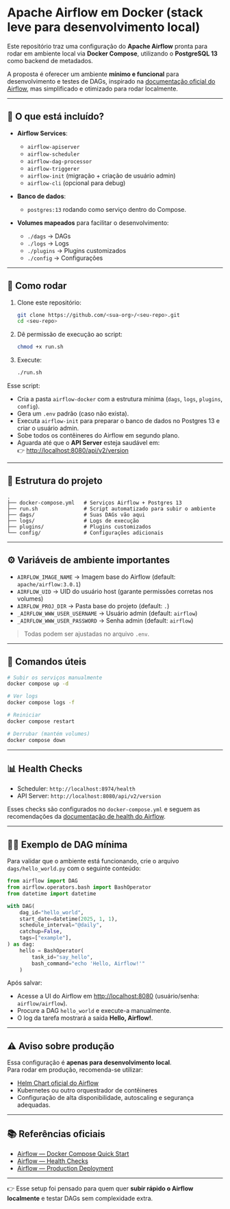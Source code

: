 # Apache Airflow em Docker (stack leve para desenvolvimento local)

Este repositório traz uma configuração do **Apache Airflow** pronta para rodar em ambiente local via **Docker Compose**, utilizando o **PostgreSQL 13** como backend de metadados.

A proposta é oferecer um ambiente **mínimo e funcional** para desenvolvimento e testes de DAGs, inspirado na [documentação oficial do Airflow](https://airflow.apache.org/docs/apache-airflow/stable/howto/docker-compose/index.html), mas simplificado e otimizado para rodar localmente.

---

## 🔎 O que está incluído?

- **Airflow Services**:  
  - `airflow-apiserver`  
  - `airflow-scheduler`  
  - `airflow-dag-processor`  
  - `airflow-triggerer`  
  - `airflow-init` (migração + criação de usuário admin)  
  - `airflow-cli` (opcional para debug)  

- **Banco de dados**:  
  - `postgres:13` rodando como serviço dentro do Compose.  

- **Volumes mapeados** para facilitar o desenvolvimento:  
  - `./dags` → DAGs  
  - `./logs` → Logs  
  - `./plugins` → Plugins customizados  
  - `./config` → Configurações  

---

## 🚀 Como rodar

1. Clone este repositório:
   ```bash
   git clone https://github.com/<sua-org>/<seu-repo>.git
   cd <seu-repo>
   ```

2. Dê permissão de execução ao script:
   ```bash
   chmod +x run.sh
   ```

3. Execute:
   ```bash
   ./run.sh
   ```

Esse script:
- Cria a pasta `airflow-docker` com a estrutura mínima (`dags`, `logs`, `plugins`, `config`).
- Gera um `.env` padrão (caso não exista).
- Executa `airflow-init` para preparar o banco de dados no Postgres 13 e criar o usuário admin.
- Sobe todos os contêineres do Airflow em segundo plano.
- Aguarda até que o **API Server** esteja saudável em:  
  👉 [http://localhost:8080/api/v2/version](http://localhost:8080/api/v2/version)

---

## 📂 Estrutura do projeto

```
.
├── docker-compose.yml   # Serviços Airflow + Postgres 13
├── run.sh               # Script automatizado para subir o ambiente
├── dags/                # Suas DAGs vão aqui
├── logs/                # Logs de execução
├── plugins/             # Plugins customizados
└── config/              # Configurações adicionais
```

---

## ⚙️ Variáveis de ambiente importantes

- `AIRFLOW_IMAGE_NAME` → Imagem base do Airflow (default: `apache/airflow:3.0.1`)  
- `AIRFLOW_UID` → UID do usuário host (garante permissões corretas nos volumes)  
- `AIRFLOW_PROJ_DIR` → Pasta base do projeto (default: `.`)  
- `_AIRFLOW_WWW_USER_USERNAME` → Usuário admin (default: `airflow`)  
- `_AIRFLOW_WWW_USER_PASSWORD` → Senha admin (default: `airflow`)  

> Todas podem ser ajustadas no arquivo `.env`.

---

## 🔧 Comandos úteis

```bash
# Subir os serviços manualmente
docker compose up -d

# Ver logs
docker compose logs -f

# Reiniciar
docker compose restart

# Derrubar (mantém volumes)
docker compose down
```

---

## 📊 Health Checks

- Scheduler: `http://localhost:8974/health`  
- API Server: `http://localhost:8080/api/v2/version`  

Esses checks são configurados no `docker-compose.yml` e seguem as recomendações da [documentação de health do Airflow](https://airflow.apache.org/docs/apache-airflow/stable/administration-and-deployment/logging-monitoring/check-health.html).

---

## 👩‍💻 Exemplo de DAG mínima

Para validar que o ambiente está funcionando, crie o arquivo `dags/hello_world.py` com o seguinte conteúdo:

```python
from airflow import DAG
from airflow.operators.bash import BashOperator
from datetime import datetime

with DAG(
    dag_id="hello_world",
    start_date=datetime(2025, 1, 1),
    schedule_interval="@daily",
    catchup=False,
    tags=["example"],
) as dag:
    hello = BashOperator(
        task_id="say_hello",
        bash_command="echo 'Hello, Airflow!'"
    )
```

Após salvar:
- Acesse a UI do Airflow em [http://localhost:8080](http://localhost:8080) (usuário/senha: `airflow/airflow`).  
- Procure a DAG `hello_world` e execute-a manualmente.  
- O log da tarefa mostrará a saída **Hello, Airflow!**.  

---

## ⚠️ Aviso sobre produção

Essa configuração é **apenas para desenvolvimento local**.  
Para rodar em produção, recomenda-se utilizar:
- [Helm Chart oficial do Airflow](https://airflow.apache.org/docs/helm-chart/stable/index.html)  
- Kubernetes ou outro orquestrador de contêineres  
- Configuração de alta disponibilidade, autoscaling e segurança adequadas.  

---

## 📚 Referências oficiais

- [Airflow — Docker Compose Quick Start](https://airflow.apache.org/docs/apache-airflow/stable/howto/docker-compose/index.html)  
- [Airflow — Health Checks](https://airflow.apache.org/docs/apache-airflow/stable/administration-and-deployment/logging-monitoring/check-health.html)  
- [Airflow — Production Deployment](https://airflow.apache.org/docs/apache-airflow/stable/production-deployment.html)  

---

👉 Esse setup foi pensado para quem quer **subir rápido o Airflow localmente** e testar DAGs sem complexidade extra.  
